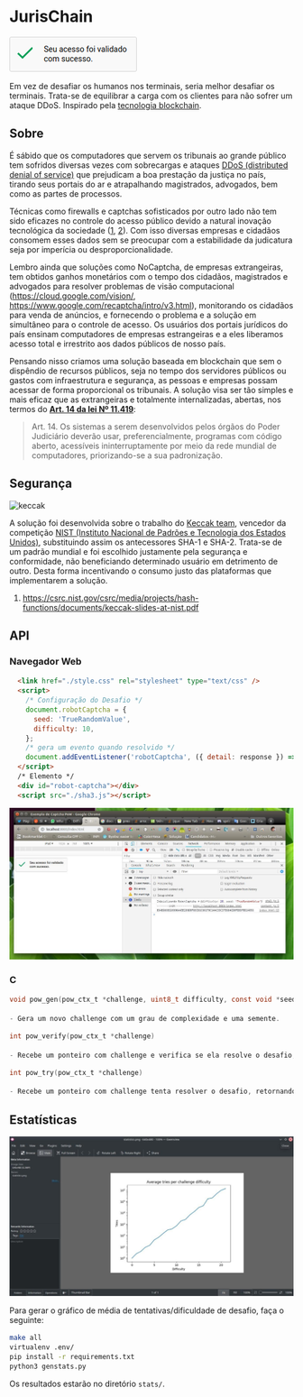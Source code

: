 # JurisChain
![browser](./images/browser.png)

Em vez de desafiar os humanos nos terminais, seria melhor desafiar os terminais. Trata-se de equilibrar a carga com os clientes para não sofrer um ataque DDoS. Inspirado pela [tecnologia blockchain](https://pt.wikipedia.org/wiki/Prova_de_trabalho).

## Sobre

É sábido que os computadores que servem os tribunais ao grande público tem sofridos diversas vezes com sobrecargas e ataques [DDoS (distributed denial of service)](https://pt.wikipedia.org/wiki/Ataque_de_nega%C3%A7%C3%A3o_de_servi%C3%A7o) que prejudicam a boa prestação da justiça no país, tirando seus portais do ar e atrapalhando magistrados, advogados, bem como as partes de processos.

Técnicas como firewalls e captchas sofisticados por outro lado não tem sido eficazes no controle do acesso público devido a natural inovação tecnológica da sociedade ([1](https://projurisbrasil.jusbrasil.com.br/artigos/189717091/saiba-o-que-sao-os-captchas-e-como-e-possivel-dribla-los-na-hora-de-fazer-um-acompanhamento-processual-mais-rapido-e-eficiente?ref=feed), [2](https://frradvogados.jusbrasil.com.br/artigos/595582536/big-data-e-acesso-a-informacao-a-legalidade-do-uso-de-bots-robos?ref=feed)). Com isso diversas empresas e cidadãos consomem esses dados sem se preocupar com a estabilidade da judicatura seja por imperícia ou desproporcionalidade.

Lembro ainda que soluções como NoCaptcha, de empresas extrangeiras, tem obtidos ganhos monetários com o tempo dos cidadãos, magistrados e advogados para resolver problemas de visão computacional (https://cloud.google.com/vision/, https://www.google.com/recaptcha/intro/v3.html), monitorando os cidadãos para venda de anúncios, e fornecendo o problema e a solução em simultâneo para o controle de acesso. Os usuários dos portais jurídicos do país ensinam computadores de empresas estrangeiras e a eles liberamos acesso total e irrestrito aos dados públicos de nosso país.

Pensando nisso criamos uma solução baseada em blockchain que sem o dispêndio de recursos públicos, seja no tempo dos servidores públicos ou gastos com infraestrutura e segurança, as pessoas e empresas possam acessar de forma proporcional os tribunais. A solução visa ser tão simples e mais eficaz que as extrangeiras e totalmente internalizadas, abertas, nos termos do [**Art. 14 da lei Nº 11.419**](http://www.planalto.gov.br/ccivil_03/_Ato2004-2006/2006/Lei/L11419.htm#art14):

> Art. 14. Os sistemas a serem desenvolvidos pelos órgãos do Poder Judiciário deverão usar, preferencialmente, programas com código aberto, acessíveis ininterruptamente por meio da rede mundial de computadores, priorizando-se a sua padronização.

## Segurança

![keccak](https://keccak.team/assets/img/colors/blue/logo_big.png)

A solução foi desenvolvida sobre o trabalho do [Keccak team](https://keccak.team/), vencedor da competição [NIST (Instituto Nacional de Padrões e Tecnologia dos Estados Unidos)](https://www.nist.gov/), substituindo assim os antecessores SHA-1 e SHA-2. Trata-se de um padrão mundial e foi escolhido justamente pela segurança e conformidade, não beneficiando determinado usuário em detrimento de outro. Desta forma incentivando o consumo justo das plataformas que implementarem a solução.

1. https://csrc.nist.gov/csrc/media/projects/hash-functions/documents/keccak-slides-at-nist.pdf

## API

### Navegador Web
```html
  <link href="./style.css" rel="stylesheet" type="text/css" />
  <script>
    /* Configuração do Desafio */
    document.robotCaptcha = {
      seed: 'TrueRandomValue',
      difficulty: 10,
    };
    /* gera um evento quando resolvido */
    document.addEventListener('robotCaptcha', ({ detail: response }) => console.log(response));
  </script>
  /* Elemento */
  <div id="robot-captcha"></div>
  <script src="./sha3.js"></script>
```

![on-browser](./images/photo.jpg)

### C
```c
void pow_gen(pow_ctx_t *challenge, uint8_t difficulty, const void *seed, size_t inlen);

- Gera um novo challenge com um grau de complexidade e uma semente.
```
```c
int pow_verify(pow_ctx_t *challenge)

- Recebe um ponteiro com challenge e verifica se ela resolve o desafio, retornando 1 no caso de resolver ou 0 no caso de não resolver.
```
```c
int pow_try(pow_ctx_t *challenge)

- Recebe um ponteiro com challenge tenta resolver o desafio, retornando 1 no caso de resolver ou 0 no caso de não resolver.
```

## Estatísticas

![on-browser](./images/multicomplexity.jpg)

Para gerar o gráfico de média de tentativas/dificuldade de desafio, faça o seguinte:

```bash
make all
virtualenv .env/
pip install -r requirements.txt
python3 genstats.py
```
Os resultados estarão no diretório `stats/`.
